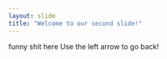 ```yaml
---
layout: slide
title: "Welcome to our second slide!"
---
```

funny shit here
Use the left arrow to go back!
